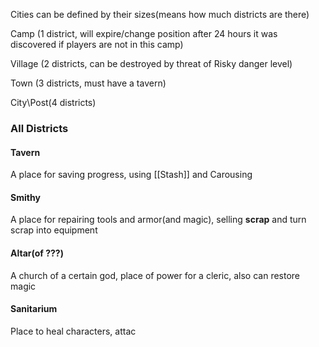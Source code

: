 Cities can be defined by their sizes(means how much districts are there)

Camp (1 district, will expire/change position after 24 hours it was discovered if players are not in this camp)

Village (2 districts, can be destroyed by threat of Risky danger level)

Town (3 districts, must have a tavern)

City\Post(4 districts)
### All Districts

#### Tavern
A place for saving progress, using [[Stash]] and Carousing
#### Smithy
A place for repairing tools and armor(and magic), selling **scrap** and turn scrap into equipment
#### Altar(of ???)
A church of a certain god, place of power for a cleric, also can restore magic
#### Sanitarium
Place to heal characters, attac
